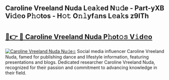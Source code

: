## Caroline Vreeland Nuda L𝚎a𝚔ed N𝚞𝚍e - Part-yXB Vi𝚍𝚎o P𝚑𝚘tos - H𝚘𝚝 O𝚗𝚕yf𝚊ns L𝚎a𝚔s z9ITh

# <h2><a href="http://kf1fgs2.oniu.top/?m=Caroline+Vreeland+Nuda">🔗👉 🔴 Caroline Vreeland Nuda P𝚑ot𝚘𝚜 V𝚒d𝚎o</a></h2>

[![Caroline Vreeland Nuda Nu𝚍e𝚜](https://i.imgur.com/0qMVB7G.gif)](http://kf1fgs2.oniu.top/?m=Caroline+Vreeland+Nuda)
Social media influencer Caroline Vreeland Nuda, famed for publishing dance and lifestyle information, featuring presentations and blogs. Dedicated researcher Caroline Vreeland Nuda, recognized for their passion and commitment to advancing knowledge in their field.  
